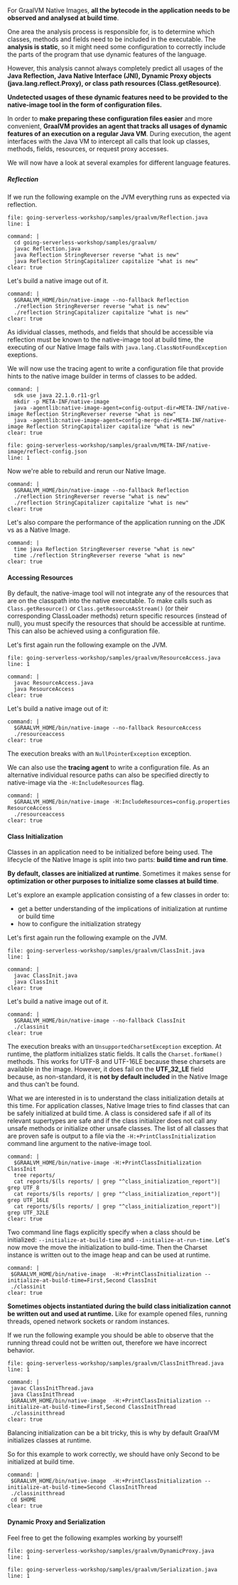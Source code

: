 For GraalVM Native Images, **all the bytecode in the application needs to be observed and analysed at build time**.

One area the analysis process is responsible for, is to determine which classes, methods and fields need to be included in the executable. The **analysis is static**, so it might need some configuration to correctly include the parts of the program that use dynamic features of the language.

However, this analysis cannot always completely predict all usages of the **Java Reflection, Java Native Interface (JNI), Dynamic Proxy objects (java.lang.reflect.Proxy), or class path resources (Class.getResource)**. 

**Undetected usages of these dynamic features need to be provided to the native-image tool in the form of configuration files.**

In order to **make preparing these configuration files easier** and more convenient, **GraalVM provides an agent that tracks all usages of dynamic features of an execution on a regular Java VM**. 
During execution, the agent interfaces with the Java VM to intercept all calls that look up classes, methods, fields, resources, or request proxy accesses.

We will now have a look at several examples for different language features.

##### Reflection
If we run the following example on the JVM everything runs as expected via reflection.
```editor:open-file
file: going-serverless-workshop/samples/graalvm/Reflection.java
line: 1
```
```terminal:execute
command: |
  cd going-serverless-workshop/samples/graalvm/
  javac Reflection.java 
  java Reflection StringReverser reverse "what is new"
  java Reflection StringCapitalizer capitalize "what is new"
clear: true
```

Let's build a native image out of it.
```terminal:execute
command: |
  $GRAALVM_HOME/bin/native-image --no-fallback Reflection
  ./reflection StringReverser reverse "what is new"
  ./reflection StringCapitalizer capitalize "what is new"
clear: true
```
As idividual classes, methods, and fields that should be accessible via reflection must be known to the native-image tool at build time, the executing of our Native Image fails with `java.lang.ClassNotFoundException` exeptions.

We will now use the tracing agent to write a configuration file that provide hints to the native image builder in terms of classes to be added. 
```terminal:execute
command: |
  sdk use java 22.1.0.r11-grl
  mkdir -p META-INF/native-image
  java -agentlib:native-image-agent=config-output-dir=META-INF/native-image Reflection StringReverser reverse "what is new"
  java -agentlib:native-image-agent=config-merge-dir=META-INF/native-image Reflection StringCapitalizer capitalize "what is new"
clear: true
```
```editor:open-file
file: going-serverless-workshop/samples/graalvm/META-INF/native-image/reflect-config.json
line: 1
```
Now we're able to rebuild and rerun our Native Image.
```terminal:execute
command: |
  $GRAALVM_HOME/bin/native-image --no-fallback Reflection
  ./reflection StringReverser reverse "what is new"
  ./reflection StringCapitalizer capitalize "what is new"
clear: true
```

Let's also compare the performance of the application running on the JDK vs as a Native Image.
```terminal:execute
command: |
  time java Reflection StringReverser reverse "what is new"
  time ./reflection StringReverser reverse "what is new"
clear: true
```

#### Accessing Resources
By default, the native-image tool will not integrate any of the resources that are on the classpath into the native executable. To make calls such as `Class.getResource()` or `Class.getResourceAsStream()` (or their corresponding ClassLoader methods) return specific resources (instead of null), you must specify the resources that should be accessible at runtime. This can also be achieved using a configuration file.

Let's first again run the following example on the JVM.
```editor:open-file
file: going-serverless-workshop/samples/graalvm/ResourceAccess.java
line: 1
```
```terminal:execute
command: |
  javac ResourceAccess.java 
  java ResourceAccess
clear: true
```

Let's build a native image out of it:
```terminal:execute
command: |
  $GRAALVM_HOME/bin/native-image --no-fallback ResourceAccess
  ./resourceaccess
clear: true
```
The execution breaks with an `NullPointerException` exception.

We can also use the **tracing agent** to write a configuration file. As an alternative individual resource paths can also be specified directly to native-image via the `-H:IncludeResources` flag.
```terminal:execute
command: |
  $GRAALVM_HOME/bin/native-image -H:IncludeResources=config.properties ResourceAccess
  ./resourceaccess
clear: true
```

#### Class Initialization
Classes in an application need to be initialized before being used. The lifecycle of the Native Image is split into two parts: **build time and run time**.

**By default, classes are initialized at runtime**. Sometimes it makes sense for **optimization or other purposes to initialize some classes at build time**.

Let's explore an example application consisting of a few classes in order to:
- get a better understanding of the implications of initialization at runtime or build time
- how to configure the initialization strategy

Let's first again run the following example on the JVM.
```editor:open-file
file: going-serverless-workshop/samples/graalvm/ClassInit.java
line: 1
```
```terminal:execute
command: |
  javac ClassInit.java 
  java ClassInit
clear: true
```

Let's build a native image out of it.
```terminal:execute
command: |
  $GRAALVM_HOME/bin/native-image --no-fallback ClassInit
  ./classinit
clear: true
```
The execution breaks with an `UnsupportedCharsetException` exception. At runtime, the platform initializes static fields. It calls the `Charset.forName()` methods. This works for UTF-8 and UTF-16LE because these charsets are available in the image. However, it does fail on the **UTF_32_LE** field because, as non-standard, it is **not by default included** in the Native Image and thus can't be found.

What we are interested in is to understand the class initialization details at this time.
For application classes, Native Image tries to find classes that can be safely initialized at build time. A class is considered safe if all of its relevant supertypes are safe and if the class initializer does not call any unsafe methods or initialize other unsafe classes.
The list of all classes that are proven safe is output to a file via the `-H:+PrintClassInitialization` command line argument to the native-image tool.
```terminal:execute
command: |
  $GRAALVM_HOME/bin/native-image -H:+PrintClassInitialization ClassInit
  tree reports/
  cat reports/$(ls reports/ | grep "^class_initialization_report")| grep UTF_8
  cat reports/$(ls reports/ | grep "^class_initialization_report")| grep UTF_16LE
  cat reports/$(ls reports/ | grep "^class_initialization_report")| grep UTF_32LE
clear: true
```

Two command line flags explicitly specify when a class should be initialized: `--initialize-at-build-time` and `--initialize-at-run-time`.
Let's now move the move the initialization to build-time. Then the Charset instance is written out to the image heap and can be used at runtime.
 ```terminal:execute
command: |
  $GRAALVM_HOME/bin/native-image  -H:+PrintClassInitialization --initialize-at-build-time=First,Second ClassInit
  ./classinit
clear: true
```

**Sometimes objects instantiated during the build class initialization cannot be written out and used at runtime.** Like for example opened files, running threads, opened network sockets
or random instances.

If we run the following example you should be able to observe that the running thread could not be written out, therefore we have incorrect behavior.
```editor:open-file
file: going-serverless-workshop/samples/graalvm/ClassInitThread.java
line: 1
```
 ```terminal:execute
command: |
  javac ClassInitThread.java 
  java ClassInitThread
  $GRAALVM_HOME/bin/native-image  -H:+PrintClassInitialization --initialize-at-build-time=First,Second ClassInitThread
  ./classinitthread 
clear: true
```

Balancing initialization can be a bit tricky, this is why by default GraalVM initializes classes at runtime.

So for this example to work correctly, we should have only Second to be initialized at build time.
 ```terminal:execute
command: |
  $GRAALVM_HOME/bin/native-image  -H:+PrintClassInitialization --initialize-at-build-time=Second ClassInitThread
  ./classinitthread 
  cd $HOME
clear: true
```

#### Dynamic Proxy and Serialization
Feel free to get the following examples working by yourself!
```editor:open-file
file: going-serverless-workshop/samples/graalvm/DynamicProxy.java
line: 1
```
```editor:open-file
file: going-serverless-workshop/samples/graalvm/Serialization.java
line: 1
```
